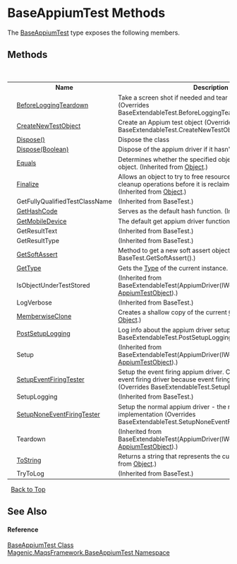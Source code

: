 # BaseAppiumTest Methods
 

The <a href="#/MAQS_4/Appium_AUTOGENERATED/BaseAppiumTest_Class">BaseAppiumTest</a> type exposes the following members.


## Methods
&nbsp;<table><tr><th></th><th>Name</th><th>Description</th></tr><tr><td>![Protected method](media/protmethod.gif "Protected method")</td><td><a href="#/MAQS_4/Appium_AUTOGENERATED/BaseAppiumTest-BeforeLoggingTeardown_Method">BeforeLoggingTeardown</a></td><td>
Take a screen shot if needed and tear down the appium driver
 (Overrides BaseExtendableTest.BeforeLoggingTeardown(TestResultType).)</td></tr><tr><td>![Protected method](media/protmethod.gif "Protected method")</td><td><a href="#/MAQS_4/Appium_AUTOGENERATED/BaseAppiumTest-CreateNewTestObject_Method">CreateNewTestObject</a></td><td>
Create an Appium test object
 (Overrides BaseExtendableTest.CreateNewTestObject().)</td></tr><tr><td>![Public method](media/pubmethod.gif "Public method")</td><td><a href="#/MAQS_4/Appium_AUTOGENERATED/BaseAppiumTest-Dispose_Method_Dispose()">Dispose()</a></td><td>
Dispose the class</td></tr><tr><td>![Protected method](media/protmethod.gif "Protected method")</td><td><a href="#/MAQS_4/Appium_AUTOGENERATED/BaseAppiumTest-Dispose_Method_(Boolean)">Dispose(Boolean)</a></td><td>
Dispose of the appium driver if it hasn't already been</td></tr><tr><td>![Public method](media/pubmethod.gif "Public method")</td><td><a href="http://msdn2.microsoft.com/en-us/library/bsc2ak47" target="_blank">Equals</a></td><td>
Determines whether the specified object is equal to the current object.
 (Inherited from <a href="http://msdn2.microsoft.com/en-us/library/e5kfa45b" target="_blank">Object</a>.)</td></tr><tr><td>![Protected method](media/protmethod.gif "Protected method")</td><td><a href="http://msdn2.microsoft.com/en-us/library/4k87zsw7" target="_blank">Finalize</a></td><td>
Allows an object to try to free resources and perform other cleanup operations before it is reclaimed by garbage collection.
 (Inherited from <a href="http://msdn2.microsoft.com/en-us/library/e5kfa45b" target="_blank">Object</a>.)</td></tr><tr><td>![Protected method](media/protmethod.gif "Protected method")</td><td>GetFullyQualifiedTestClassName</td><td> (Inherited from BaseTest.)</td></tr><tr><td>![Public method](media/pubmethod.gif "Public method")</td><td><a href="http://msdn2.microsoft.com/en-us/library/zdee4b3y" target="_blank">GetHashCode</a></td><td>
Serves as the default hash function.
 (Inherited from <a href="http://msdn2.microsoft.com/en-us/library/e5kfa45b" target="_blank">Object</a>.)</td></tr><tr><td>![Protected method](media/protmethod.gif "Protected method")</td><td><a href="#/MAQS_4/Appium_AUTOGENERATED/BaseAppiumTest-GetMobileDevice_Method">GetMobileDevice</a></td><td>
The default get appium driver function</td></tr><tr><td>![Protected method](media/protmethod.gif "Protected method")</td><td>GetResultText</td><td> (Inherited from BaseTest.)</td></tr><tr><td>![Protected method](media/protmethod.gif "Protected method")</td><td>GetResultType</td><td> (Inherited from BaseTest.)</td></tr><tr><td>![Protected method](media/protmethod.gif "Protected method")</td><td><a href="#/MAQS_4/Appium_AUTOGENERATED/BaseAppiumTest-GetSoftAssert_Method">GetSoftAssert</a></td><td>
Method to get a new soft assert object
 (Overrides BaseTest.GetSoftAssert().)</td></tr><tr><td>![Public method](media/pubmethod.gif "Public method")</td><td><a href="http://msdn2.microsoft.com/en-us/library/dfwy45w9" target="_blank">GetType</a></td><td>
Gets the <a href="http://msdn2.microsoft.com/en-us/library/42892f65" target="_blank">Type</a> of the current instance.
 (Inherited from <a href="http://msdn2.microsoft.com/en-us/library/e5kfa45b" target="_blank">Object</a>.)</td></tr><tr><td>![Public method](media/pubmethod.gif "Public method")</td><td>IsObjectUnderTestStored</td><td> (Inherited from BaseExtendableTest(AppiumDriver(IWebElement), <a href="#/MAQS_4/Appium_AUTOGENERATED/AppiumTestObject_Class">AppiumTestObject</a>).)</td></tr><tr><td>![Protected method](media/protmethod.gif "Protected method")</td><td>LogVerbose</td><td> (Inherited from BaseTest.)</td></tr><tr><td>![Protected method](media/protmethod.gif "Protected method")</td><td><a href="http://msdn2.microsoft.com/en-us/library/57ctke0a" target="_blank">MemberwiseClone</a></td><td>
Creates a shallow copy of the current <a href="http://msdn2.microsoft.com/en-us/library/e5kfa45b" target="_blank">Object</a>.
 (Inherited from <a href="http://msdn2.microsoft.com/en-us/library/e5kfa45b" target="_blank">Object</a>.)</td></tr><tr><td>![Protected method](media/protmethod.gif "Protected method")</td><td><a href="#/MAQS_4/Appium_AUTOGENERATED/BaseAppiumTest-PostSetupLogging_Method">PostSetupLogging</a></td><td>
Log info about the appium driver setup
 (Overrides BaseExtendableTest.PostSetupLogging().)</td></tr><tr><td>![Public method](media/pubmethod.gif "Public method")</td><td>Setup</td><td> (Inherited from BaseExtendableTest(AppiumDriver(IWebElement), <a href="#/MAQS_4/Appium_AUTOGENERATED/AppiumTestObject_Class">AppiumTestObject</a>).)</td></tr><tr><td>![Protected method](media/protmethod.gif "Protected method")</td><td><a href="#/MAQS_4/Appium_AUTOGENERATED/BaseAppiumTest-SetupEventFiringTester_Method">SetupEventFiringTester</a></td><td>
Setup the event firing appium driver. Calling setup for non-event firing driver because event firing is not supported
 (Overrides BaseExtendableTest.SetupEventFiringTester().)</td></tr><tr><td>![Protected method](media/protmethod.gif "Protected method")</td><td>SetupLogging</td><td> (Inherited from BaseTest.)</td></tr><tr><td>![Protected method](media/protmethod.gif "Protected method")</td><td><a href="#/MAQS_4/Appium_AUTOGENERATED/BaseAppiumTest-SetupNoneEventFiringTester_Method">SetupNoneEventFiringTester</a></td><td>
Setup the normal appium driver - the none event firing implementation
 (Overrides BaseExtendableTest.SetupNoneEventFiringTester().)</td></tr><tr><td>![Public method](media/pubmethod.gif "Public method")</td><td>Teardown</td><td> (Inherited from BaseExtendableTest(AppiumDriver(IWebElement), <a href="#/MAQS_4/Appium_AUTOGENERATED/AppiumTestObject_Class">AppiumTestObject</a>).)</td></tr><tr><td>![Public method](media/pubmethod.gif "Public method")</td><td><a href="http://msdn2.microsoft.com/en-us/library/7bxwbwt2" target="_blank">ToString</a></td><td>
Returns a string that represents the current object.
 (Inherited from <a href="http://msdn2.microsoft.com/en-us/library/e5kfa45b" target="_blank">Object</a>.)</td></tr><tr><td>![Protected method](media/protmethod.gif "Protected method")</td><td>TryToLog</td><td> (Inherited from BaseTest.)</td></tr></table>&nbsp;
<a href="#baseappiumtest-methods">Back to Top</a>

## See Also


#### Reference
<a href="#/MAQS_4/Appium_AUTOGENERATED/BaseAppiumTest_Class">BaseAppiumTest Class</a><br /><a href="#/MAQS_4/Appium_AUTOGENERATED/Magenic-MaqsFramework-BaseAppiumTest_Namespace">Magenic.MaqsFramework.BaseAppiumTest Namespace</a><br />